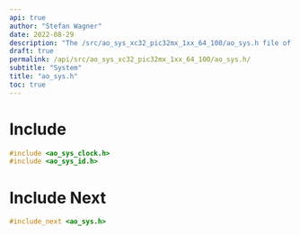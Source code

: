 ```yaml
---
api: true
author: "Stefan Wagner"
date: 2022-08-29
description: "The /src/ao_sys_xc32_pic32mx_1xx_64_100/ao_sys.h file of the ao real-time operating system."
draft: true
permalink: /api/src/ao_sys_xc32_pic32mx_1xx_64_100/ao_sys.h/
subtitle: "System"
title: "ao_sys.h"
toc: true
---
```


# Include

```c
#include <ao_sys_clock.h>
#include <ao_sys_id.h>
```

# Include Next

```c
#include_next <ao_sys.h>
```
